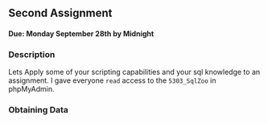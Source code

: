 ## Second Assignment

#### Due: Monday September 28th by Midnight

### Description

Lets Apply some of your scripting capabilities and your sql knowledge to an assignment. I gave everyone `read` access to the `5303_SqlZoo` in phpMyAdmin. 


### Obtaining Data
